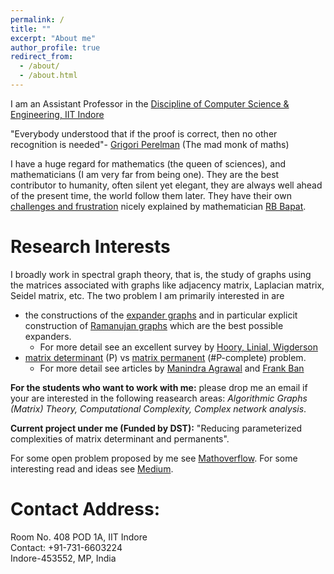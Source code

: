 ```yaml
---
permalink: /
title: ""
excerpt: "About me"
author_profile: true
redirect_from: 
  - /about/
  - /about.html
---
```


I am an Assistant Professor in the [Discipline of Computer Science & Engineering, IIT Indore](http://cse.iiti.ac.in/)

"Everybody understood that if the proof is correct, then no other recognition is needed"- [Grigori Perelman](https://en.wikipedia.org/wiki/Grigori_Perelman) (The mad monk of maths)

I have a huge regard for mathematics (the queen of sciences), and mathematicians (I am very far from being one). They are the best contributor to humanity, often silent yet elegant, they are always well ahead of the present time, the world follow them later. They have their own [challenges and frustration](https://www.isid.ac.in/~rbb/imsgen.pdf)  nicely explained by mathematician [RB Bapat](https://en.wikipedia.org/wiki/Ravindra_Bapat).   


# Research Interests
I broadly work in spectral graph theory, that is, the study of graphs using the matrices associated with graphs like adjacency matrix, Laplacian matrix, Seidel matrix, etc. The two problem I am primarily interested in are
 - the constructions of the [expander graphs](https://en.wikipedia.org/wiki/Expander_graph#:~:text=In%20combinatorics%2C%20an%20expander%20graph,vertex%2C%20edge%20or%20spectral%20expansion.) and in particular explicit construction of [Ramanujan graphs](https://en.wikipedia.org/wiki/Ramanujan_graph) which are the best possible expanders.
   - For more detail see an excellent survey by [Hoory, Linial, Wigderson](https://www.cs.huji.ac.il/~nati/PAPERS/expander_survey.pdf)
 - [matrix determinant](https://en.wikipedia.org/wiki/Determinant) (P) vs [matrix permanent](https://en.wikipedia.org/wiki/Permanent_(mathematics)) (#P-complete) problem. 
   - For more detail see articles by [Manindra Agrawal](https://www.cse.iitk.ac.in/users/manindra/survey/Determinant.pdf) and [Frank Ban](https://math.berkeley.edu/~bernd/ban275.pdf)
   





**For the students who want to work with me:** please drop me an email if your are interested in the following reasearch areas: *Algorithmic Graphs (Matrix) Theory, Computational Complexity, Complex network analysis*.

**Current project under me (Funded by DST):** "Reducing parameterized complexities of matrix determinant and permanents".

For some open problem proposed by me see [Mathoverflow](https://mathoverflow.net/users/91089/ranveer-singh). For some interesting read and ideas see [Medium](https://medium.com/). 

# Contact Address:
Room No. 408 POD 1A, IIT Indore\
Contact: +91-731-6603224\
Indore-453552, MP, India
